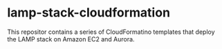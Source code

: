 # lamp-stack-cloudformation
This repositor contains a series of CloudFormatino templates that deploy the LAMP stack on Amazon EC2 and Aurora.
